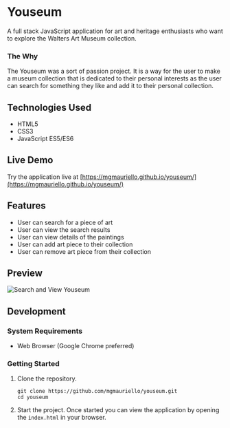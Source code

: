 # Youseum

A full stack JavaScript application for art and heritage enthusiasts who want to explore the Walters Art Museum collection.

### The Why

The Youseum was a sort of passion project. It is a way for the user to make a museum collection that is dedicated to their personal interests as the user can search for something they like and add it to their personal collection.

## Technologies Used

- HTML5
- CSS3
- JavaScript ES5/ES6

## Live Demo

Try the application live at [https://mgmauriello.github.io/youseum/](https://mgmauriello.github.io/youseum/)

## Features

- User can search for a piece of art
- User can view the search results
- User can view details of the paintings
- User can add art piece to their collection
- User can remove art piece from their collection


## Preview

![Search and View Youseum](gif/youseum.gif)

## Development

### System Requirements

- Web Browser (Google Chrome preferred)

### Getting Started

1. Clone the repository.

    ```shell
    git clone https://github.com/mgmauriello/youseum.git
    cd youseum
    ```

1. Start the project. Once started you can view the application by opening the ```index.html``` in your browser.
